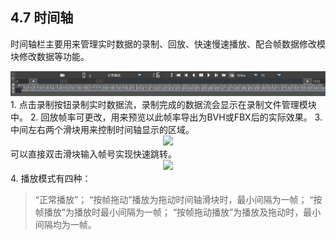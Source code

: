 ## 4.7 时间轴
时间轴栏主要用来管理实时数据的录制、回放、快速慢速播放、配合帧数据修改模块修改数据等功能。
<div align=center>
<img src="https://raw.githubusercontent.com/FOHEART/MotionVenusHelp/master/software/timeline.png"/>
</div>
1. 点击录制按钮录制实时数据流，录制完成的数据流会显示在录制文件管理模块中。
2. 回放帧率可更改，用来预览以此帧率导出为BVH或FBX后的实际效果。
3. 中间左右两个滑块用来控制时间轴显示的区域。
<div align=center>
<img src="https://raw.githubusercontent.com/FOHEART/MotionVenusHelp/master/software/timelinemedium.GIF"/>
</div>
可以直接双击滑块输入帧号实现快速跳转。
<div align=center>
<img src="https://raw.githubusercontent.com/FOHEART/MotionVenusHelp/master/software/timelinedinputmedium.GIF"/>
</div>
4. 播放模式有四种：
 
> “正常播放”；
> “按帧拖动”播放为拖动时间轴滑块时，最小间隔为一帧；
> “按帧播放”为播放时最小间隔为一帧；
> “按帧拖动播放”为播放及拖动时，最小间隔均为一帧。